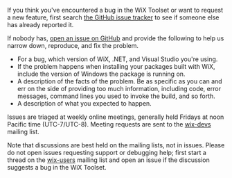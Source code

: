 If you think you've encountered a bug in the WiX Toolset or want to request a new feature, first search [the GitHub issue tracker](https://github.com/wixtoolset/issues/issues) to see if someone else has already reported it.

If nobody has, [open an issue on GitHub](https://github.com/wixtoolset/issues/issues/new) and provide the following to help us narrow down, reproduce, and fix the problem.

* For a bug, which version of WiX, .NET, and Visual Studio you're using.
* If the problem happens when installing your packages built with WiX, include the version of Windows the package is running on.
* A description of the facts of the problem. Be as specific as you can and err on the side of providing too much information, including code, error messages, command lines you used to invoke the build, and so forth.
* A description of what you expected to happen.

Issues are triaged at weekly online meetings, generally held Fridays at noon Pacific time (UTC-7/UTC-8). Meeting requests are sent to the [wix-devs](http://wixtoolset.org/documentation/mailinglist/#wix-devs) mailing list.

Note that discussions are best held on the mailing lists, not in issues. Please do not open issues requesting support or debugging help; first start a thread on the [wix-users](http://wixtoolset.org/documentation/mailinglist/#wix-users) mailing list and open an issue if the discussion suggests a bug in the WiX Toolset.
